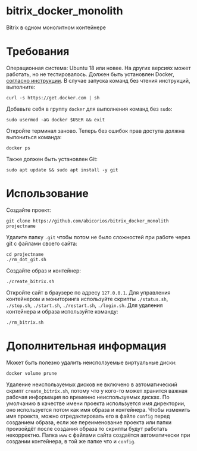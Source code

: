 # bitrix_docker_monolith
Bitrix в одном монолитном контейнере
# Требования
Операционная система: Ubuntu 18 или новее. На других версиях может работать, но не тестировалось. Должен быть установлен Docker, [согласно инструкции](https://docs.docker.com/engine/install/ubuntu/). В случае запуска команд без чтения инструкций, выполните:
```
curl -s https://get.docker.com | sh
```
Добавьте себя в группу `docker` для выполнения команд без `sudo`:
```
sudo usermod -aG docker $USER && exit
```
Откройте терминал заново. Теперь без ошибок прав доступа должна выпониться команда:
```
docker ps
```
Также должен быть установлен Git:
```
sudo apt update && sudo apt install -y git
```
# Использование
Создайте проект:
```
git clone https://github.com/abicorios/bitrix_docker_monolith projectname
```
Удалите папку `.git` чтобы потом не было сложностей при работе через git с файлами своего сайта:
```
cd projectname
./rm_dot_git.sh
```
Создайте образ и контейнер:
```
./create_bitrix.sh
```
Откройте сайт в браузере по адресу `127.0.0.1`. Для управления контейнером и мониторинга используйте скрипты `./status.sh`, `./stop.sh`, `./start.sh`, `./restart.sh`, `./login.sh`.
Для удаления контейнера и образа используйте команду:
```
./rm_bitrix.sh
```
# Дополнительная информация
Может быть полезно удалить неисползуемые виртуальные диски:
```
docker volume prune
```
Удаление неиспользуемых дисков не включено в автоматический скрипт `create_bitrix.sh`, потому что у кого-то может хранится важная рабочая информация во временно неиспользуемых дисках.
По умолчанию в качестве имени проекта используется имя директории, оно используется потом как имя образа и контейнера. Чтобы изменить имя проекта, можно отредактировать его в файле `config` перед созданием образа, если же переименование проекта или папки произойдёт после создания образа то скрипты будут работать некорректно. Папка `www` с файлами сайта создаётся автоматически при создании контейнера, в той же папке что и `config`.
